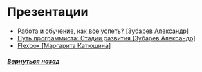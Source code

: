 # Презентации
- [Работа и обучение, как все успеть? [Зубарев Александр]](http://zualex.com/pres/work-and-learning/)
- [Путь программиста: Стадии развития [Зубарев Александр]](http://zualex.com/pres/web-way/)
- [Flexbox [Маргарита Катюшина]](https://drive.google.com/open?id=17sPAxTB7iYFCtkDJ9E9VhdOF3uZ8XLnlDx1Nqjjmy4I)

##### [Вернуться назад](README.md)

